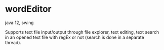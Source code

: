 # wordEditor

java 12, swing

Supports text file input/output through file explorer, text editing, text search in an opened text file with regEx or not (search is done in a separate thread).
